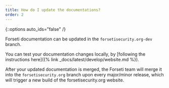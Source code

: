 ```yaml
---
title: How do I update the documentations?
order: 2
---
```

{::options auto_ids="false" /}

Forseti documentation can be updated in the `forsetisecurity.org-dev` branch.

You can test your documentation changes locally, by
[following the instructions here]({% link _docs/latest/develop/website.md %}).

After your updated documentation is merged, the Forseti team will merge it
into the `forsetisecurity.org` branch upon every major/minor release,
which will trigger a new build of the forsetisecurity.org website.
